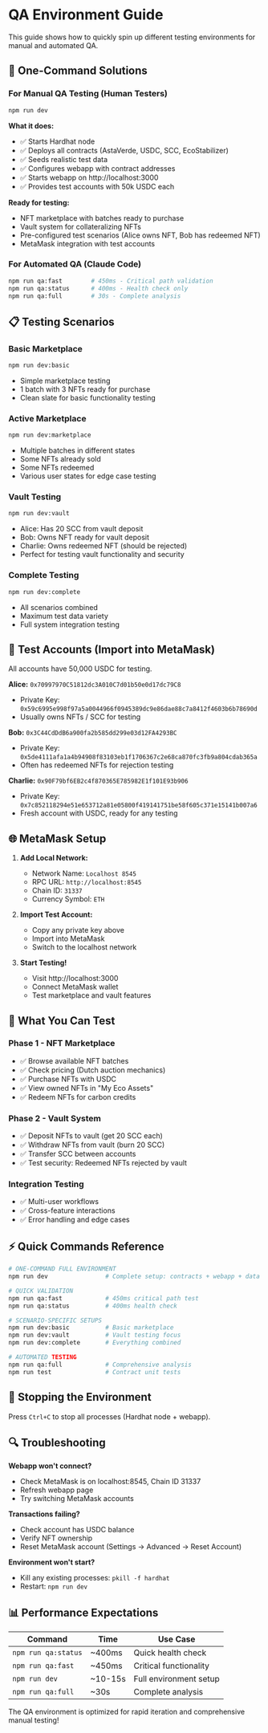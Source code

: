 # QA Environment Guide

This guide shows how to quickly spin up different testing environments for manual and automated QA.

## 🚀 One-Command Solutions

### For Manual QA Testing (Human Testers)

```bash
npm run dev
```

**What it does:**

- ✅ Starts Hardhat node
- ✅ Deploys all contracts (AstaVerde, USDC, SCC, EcoStabilizer)
- ✅ Seeds realistic test data
- ✅ Configures webapp with contract addresses
- ✅ Starts webapp on http://localhost:3000
- ✅ Provides test accounts with 50k USDC each

**Ready for testing:**

- NFT marketplace with batches ready to purchase
- Vault system for collateralizing NFTs
- Pre-configured test scenarios (Alice owns NFT, Bob has redeemed NFT)
- MetaMask integration with test accounts

### For Automated QA (Claude Code)

```bash
npm run qa:fast        # 450ms - Critical path validation
npm run qa:status      # 400ms - Health check only
npm run qa:full        # 30s - Complete analysis
```

## 📋 Testing Scenarios

### Basic Marketplace

```bash
npm run dev:basic
```

- Simple marketplace testing
- 1 batch with 3 NFTs ready for purchase
- Clean slate for basic functionality testing

### Active Marketplace

```bash
npm run dev:marketplace
```

- Multiple batches in different states
- Some NFTs already sold
- Some NFTs redeemed
- Various user states for edge case testing

### Vault Testing

```bash
npm run dev:vault
```

- Alice: Has 20 SCC from vault deposit
- Bob: Owns NFT ready for vault deposit
- Charlie: Owns redeemed NFT (should be rejected)
- Perfect for testing vault functionality and security

### Complete Testing

```bash
npm run dev:complete
```

- All scenarios combined
- Maximum test data variety
- Full system integration testing

## 🔑 Test Accounts (Import into MetaMask)

All accounts have 50,000 USDC for testing.

**Alice:** `0x70997970C51812dc3A010C7d01b50e0d17dc79C8`

- Private Key: `0x59c6995e998f97a5a0044966f0945389dc9e86dae88c7a8412f4603b6b78690d`
- Usually owns NFTs / SCC for testing

**Bob:** `0x3C44CdDdB6a900fa2b585dd299e03d12FA4293BC`

- Private Key: `0x5de4111afa1a4b94908f83103eb1f1706367c2e68ca870fc3fb9a804cdab365a`
- Often has redeemed NFTs for rejection testing

**Charlie:** `0x90F79bf6EB2c4f870365E785982E1f101E93b906`

- Private Key: `0x7c852118294e51e653712a81e05800f419141751be58f605c371e15141b007a6`
- Fresh account with USDC, ready for any testing

## 🌐 MetaMask Setup

1. **Add Local Network:**
    - Network Name: `Localhost 8545`
    - RPC URL: `http://localhost:8545`
    - Chain ID: `31337`
    - Currency Symbol: `ETH`

2. **Import Test Account:**
    - Copy any private key above
    - Import into MetaMask
    - Switch to the localhost network

3. **Start Testing!**
    - Visit http://localhost:3000
    - Connect MetaMask wallet
    - Test marketplace and vault features

## 🧪 What You Can Test

### Phase 1 - NFT Marketplace

- ✅ Browse available NFT batches
- ✅ Check pricing (Dutch auction mechanics)
- ✅ Purchase NFTs with USDC
- ✅ View owned NFTs in "My Eco Assets"
- ✅ Redeem NFTs for carbon credits

### Phase 2 - Vault System

- ✅ Deposit NFTs to vault (get 20 SCC each)
- ✅ Withdraw NFTs from vault (burn 20 SCC)
- ✅ Transfer SCC between accounts
- ✅ Test security: Redeemed NFTs rejected by vault

### Integration Testing

- ✅ Multi-user workflows
- ✅ Cross-feature interactions
- ✅ Error handling and edge cases

## ⚡ Quick Commands Reference

```bash
# ONE-COMMAND FULL ENVIRONMENT
npm run dev                # Complete setup: contracts + webapp + data

# QUICK VALIDATION
npm run qa:fast            # 450ms critical path test
npm run qa:status          # 400ms health check

# SCENARIO-SPECIFIC SETUPS
npm run dev:basic          # Basic marketplace
npm run dev:vault          # Vault testing focus
npm run dev:complete       # Everything combined

# AUTOMATED TESTING
npm run qa:full            # Comprehensive analysis
npm run test               # Contract unit tests
```

## 🛑 Stopping the Environment

Press `Ctrl+C` to stop all processes (Hardhat node + webapp).

## 🔍 Troubleshooting

**Webapp won't connect?**

- Check MetaMask is on localhost:8545, Chain ID 31337
- Refresh webapp page
- Try switching MetaMask accounts

**Transactions failing?**

- Check account has USDC balance
- Verify NFT ownership
- Reset MetaMask account (Settings → Advanced → Reset Account)

**Environment won't start?**

- Kill any existing processes: `pkill -f hardhat`
- Restart: `npm run dev`

## 📊 Performance Expectations

| Command             | Time    | Use Case               |
| ------------------- | ------- | ---------------------- |
| `npm run qa:status` | ~400ms  | Quick health check     |
| `npm run qa:fast`   | ~450ms  | Critical functionality |
| `npm run dev`       | ~10-15s | Full environment setup |
| `npm run qa:full`   | ~30s    | Complete analysis      |

The QA environment is optimized for rapid iteration and comprehensive manual testing!
